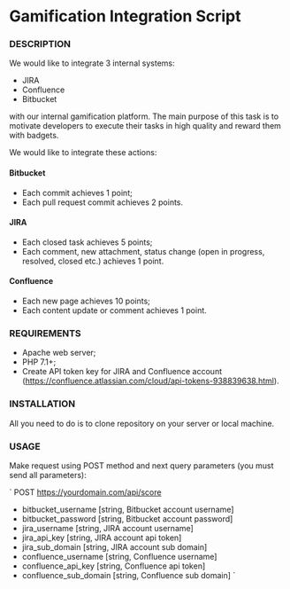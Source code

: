 # Gamification Integration Script

### DESCRIPTION

We would like to integrate 3 internal systems:

- JIRA
- Confluence
- Bitbucket

with our internal gamification platform. The main purpose of this task is to motivate 
developers to execute their tasks in high quality and reward them with badgets.

We would like to integrate these actions:

#### Bitbucket
- Each commit achieves 1 point;
- Each pull request commit achieves 2 points.

#### JIRA
- Each closed task achieves 5 points;
- Each comment, new attachment, status change (open in progress, resolved, closed etc.) achieves 1 point.

#### Confluence
- Each new page achieves 10 points;
- Each content update or comment achieves 1 point.

### REQUIREMENTS

- Apache web server;
- PHP 7.1+;
- Create API token key for JIRA and Confluence account (https://confluence.atlassian.com/cloud/api-tokens-938839638.html).

### INSTALLATION

All you need to do is to clone repository on your server or local machine.

### USAGE

Make request using POST method and next query parameters (you must send all parameters):

`
POST https://yourdomain.com/api/score
- bitbucket_username [string, Bitbucket account username]
- bitbucket_password [string, Bitbucket account password]
- jira_username [string, JIRA account username]
- jira_api_key [string, JIRA account api token]
- jira_sub_domain [string, JIRA account sub domain]
- confluence_username [string, Confluence username]
- confluence_api_key [string, Confluence api token]
- confluence_sub_domain [string, Confluence sub domain]
`
